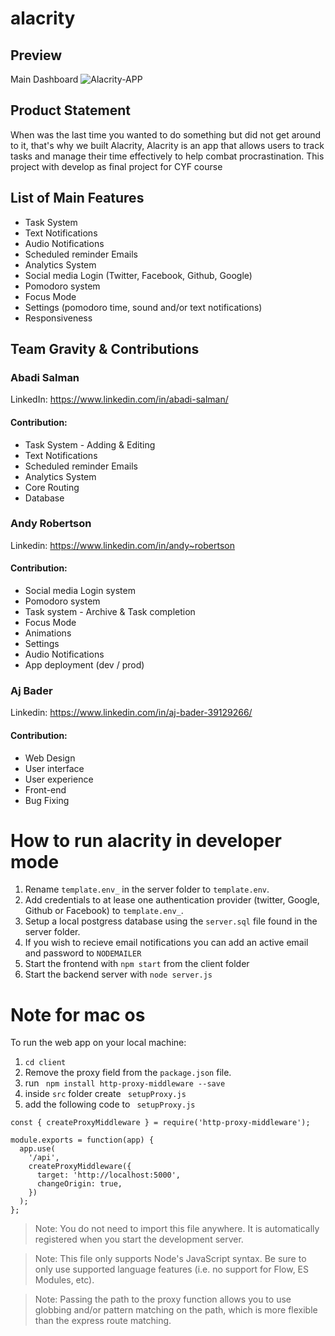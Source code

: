 # alacrity

## Preview

Main Dashboard
![Alacrity-APP](https://keep.google.com/u/0/media/v2/10s6g_mxgvHyCfOAwxUbc8nqgWoBcQKVhD2RsjbOgvkVZztyjVkPaVL-QOkLCmhM/1mJmVmzTrRo9Up4YBCWJ4lhbfYp_Dven-0mHDsLZOHBQ2JKryLywnmrQjjwvV4Xo?accept=image%2Fgif%2Cimage%2Fjpeg%2Cimage%2Fjpg%2Cimage%2Fpng%2Caudio%2Faac&sz=1672)

## Product Statement

When was the last time you wanted to do something but did not get around to it, that's why we built Alacrity, Alacrity is an app that allows users to track tasks and manage their time effectively to help combat procrastination. This project with develop as final project for CYF course


## List of Main Features

* Task System
* Text Notifications
* Audio Notifications
* Scheduled reminder Emails
* Analytics System 
* Social media Login (Twitter, Facebook, Github, Google)
* Pomodoro system
* Focus Mode
* Settings (pomodoro time, sound and/or text notifications)
* Responsiveness

## Team Gravity & Contributions

### Abadi Salman
LinkedIn: https://www.linkedin.com/in/abadi-salman/ 
#### Contribution: 
- Task System - Adding & Editing 
- Text Notifications
- Scheduled reminder Emails
- Analytics System 
- Core Routing 
- Database 

### Andy Robertson
Linkedin:  https://www.linkedin.com/in/andy~robertson
#### Contribution:
- Social media Login system
- Pomodoro system
- Task system - Archive & Task completion
- Focus Mode
- Animations
- Settings
- Audio Notifications
- App deployment (dev / prod)

### Aj Bader
Linkedin: https://www.linkedin.com/in/aj-bader-39129266/
#### Contribution:
- Web Design
- User interface
- User experience
- Front-end
- Bug Fixing

# How to run alacrity in developer mode

1. Rename ```template.env_``` in the server folder to ```template.env```.
2. Add credentials to at lease one authentication provider (twitter, Google, Github or Facebook) to ```template.env_```.
3. Setup a local postgress database using the ```server.sql``` file found in the server folder.
4. If you wish to recieve email notifications you can add an active email and password to ```NODEMAILER```
5. Start the frontend with ```npm start``` from the client folder
6. Start the backend server with ```node server.js```

# Note for mac os
To run the web app on your local machine:
1. ```cd client```
2. Remove the proxy field from the ```package.json``` file.
3. run ``` npm install http-proxy-middleware --save```
4. inside ```src``` folder create ``` setupProxy.js```
5. add the following code to ``` setupProxy.js```
``` 
const { createProxyMiddleware } = require('http-proxy-middleware');

module.exports = function(app) {
  app.use(
    '/api',
    createProxyMiddleware({
      target: 'http://localhost:5000',
      changeOrigin: true,
    })
  );
};
```

> Note: You do not need to import this file anywhere. It is automatically registered when you start the development server.

> Note: This file only supports Node's JavaScript syntax. Be sure to only use supported language features (i.e. no support for Flow, ES Modules, etc).

> Note: Passing the path to the proxy function allows you to use globbing and/or pattern matching on the path, which is more flexible than the express route matching.
